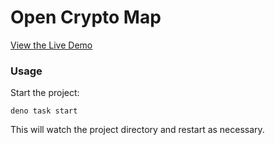 # Open Crypto Map

[View the Live Demo](https://opencryptomap.deno.dev/)

### Usage

Start the project:

```
deno task start
```

This will watch the project directory and restart as necessary.
